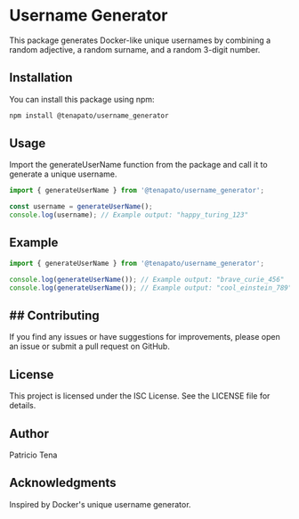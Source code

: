 # Username Generator

This package generates Docker-like unique usernames by combining a random adjective, a random surname, and a random 3-digit number.

## Installation

You can install this package using npm:

```sh
npm install @tenapato/username_generator
```

## Usage

Import the generateUserName function from the package and call it to generate a unique username.

```js
import { generateUserName } from '@tenapato/username_generator';

const username = generateUserName();
console.log(username); // Example output: "happy_turing_123"
```

## Example

```js
import { generateUserName } from '@tenapato/username_generator';

console.log(generateUserName()); // Example output: "brave_curie_456"
console.log(generateUserName()); // Example output: "cool_einstein_789"
```

## ## Contributing
If you find any issues or have suggestions for improvements, please open an issue or submit a pull request on GitHub.

## License
This project is licensed under the ISC License. See the LICENSE file for details.

## Author
Patricio Tena

## Acknowledgments
Inspired by Docker's unique username generator.